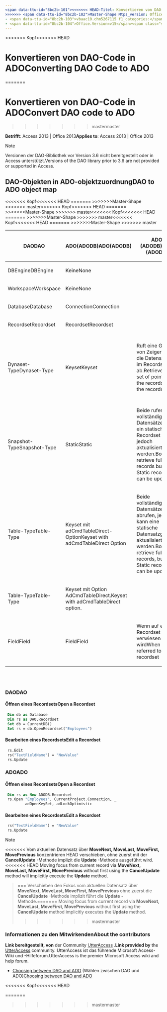```yaml
---
<span data-ttu-id="8bc2b-101"><<<<<<< HEAD-Titel: Konvertieren von DAO-Code in ADO TOCTitle: Konvertieren von DAO-Code in ADO Ms:assetid: 4720906b-d6b1-aa6d-3b18-ff828d16acae Ms:mtpsurl: https://msdn.microsoft.com/library/Ff193201(v=office.15) Ms:contentKeyID: 48544585 ms.date: 09/18/2015 === Titel: Konvertieren von DAO Code in ADO TOCTitle: Konvertieren von DAO-Code in ADO Ms:assetid: 4720906b-d6b1-aa6d-3b18-ff828d16acae Ms:mtpsurl: https://msdn.microsoft.com/library/Ff193201(v=office.15) Ms:contentKeyID: 48544585 ms.date: 10/16/2018</span><span class="sxs-lookup"><span data-stu-id="8bc2b-101"><<<<<<< HEAD title: Converting DAO Code to ADO TOCTitle: Converting DAO Code to ADO ms:assetid: 4720906b-d6b1-aa6d-3b18-ff828d16acae ms:mtpsurl: https://msdn.microsoft.com/library/Ff193201(v=office.15) ms:contentKeyID: 48544585 ms.date: 09/18/2015 ======= title: Convert DAO code to ADO TOCTitle: Convert DAO code to ADO ms:assetid: 4720906b-d6b1-aa6d-3b18-ff828d16acae ms:mtpsurl: https://msdn.microsoft.com/library/Ff193201(v=office.15) ms:contentKeyID: 48544585 ms.date: 10/16/2018</span></span>
>>>>>>> <span data-ttu-id="8bc2b-102">Master-Shape Mtps_version: Office. 15 f1_keywords:</span><span class="sxs-lookup"><span data-stu-id="8bc2b-102">master mtps_version: v=office.15 f1_keywords:</span></span>
- <span data-ttu-id="8bc2b-103">vbaac10.chm5267115 f1_categories:</span><span class="sxs-lookup"><span data-stu-id="8bc2b-103">vbaac10.chm5267115 f1_categories:</span></span>
- <span data-ttu-id="8bc2b-104">Office.Version=v15</span><span class="sxs-lookup"><span data-stu-id="8bc2b-104">Office.Version=v15</span></span>
---
```


<span data-ttu-id="8bc2b-105"><<<<<<< Kopf</span><span class="sxs-lookup"><span data-stu-id="8bc2b-105"><<<<<<< HEAD</span></span>
# <a name="converting-dao-code-to-ado"></a><span data-ttu-id="8bc2b-106">Konvertieren von DAO-Code in ADO</span><span class="sxs-lookup"><span data-stu-id="8bc2b-106">Converting DAO Code to ADO</span></span>
=======
# <a name="convert-dao-code-to-ado"></a><span data-ttu-id="8bc2b-107">Konvertieren von DAO-Code in ADO</span><span class="sxs-lookup"><span data-stu-id="8bc2b-107">Convert DAO code to ADO</span></span>
>>>>>>> <span data-ttu-id="8bc2b-108">master</span><span class="sxs-lookup"><span data-stu-id="8bc2b-108">master</span></span>

<span data-ttu-id="8bc2b-109">**Betrifft**: Access 2013 | Office 2013</span><span class="sxs-lookup"><span data-stu-id="8bc2b-109">**Applies to**: Access 2013 | Office 2013</span></span>

> [!NOTE]
> <span data-ttu-id="8bc2b-110">Versionen der DAO-Bibliothek vor Version 3.6 nicht bereitgestellt oder in Access unterstützt.</span><span class="sxs-lookup"><span data-stu-id="8bc2b-110">Versions of the DAO library prior to 3.6 are not provided or supported in Access.</span></span>

## <a name="dao-to-ado-object-map"></a><span data-ttu-id="8bc2b-111">DAO-Objekten in ADO-objektzuordnung</span><span class="sxs-lookup"><span data-stu-id="8bc2b-111">DAO to ADO object map</span></span>

<table>
<colgroup>
<col style="width: 33%" />
<col style="width: 33%" />
<col style="width: 33%" />
</colgroup>
<thead>
<tr class="header">
<th><p><span data-ttu-id="8bc2b-112"><strong>DAO</strong></span><span class="sxs-lookup"><span data-stu-id="8bc2b-112"><strong>DAO</strong></span></span></p></th>
<span data-ttu-id="8bc2b-113"><<<<<<< Kopf</span><span class="sxs-lookup"><span data-stu-id="8bc2b-113"><<<<<<< HEAD</span></span>
<th><p><span data-ttu-id="8bc2b-114"><strong>ADO(ADODB)</strong></span><span class="sxs-lookup"><span data-stu-id="8bc2b-114"><strong>ADO(ADODB)</strong></span></span></p></th>
=======
<th><p><span data-ttu-id="8bc2b-115"><strong>ADO (ADODB)</strong></span><span class="sxs-lookup"><span data-stu-id="8bc2b-115"><strong>ADO (ADODB)</strong></span></span></p></th><span data-ttu-id="8bc2b-116">
>>>>>>>Master-Shape</span><span class="sxs-lookup"><span data-stu-id="8bc2b-116">
>>>>>>> master</span></span>
<th><p><span data-ttu-id="8bc2b-117"><strong>Hinweis</strong></span><span class="sxs-lookup"><span data-stu-id="8bc2b-117"><strong>Note</strong></span></span></p></th>
</tr>
</thead>
<tbody>
<tr class="odd">
<td><p><span data-ttu-id="8bc2b-118">DBEngine</span><span class="sxs-lookup"><span data-stu-id="8bc2b-118">DBEngine</span></span></p></td>
<td><p><span data-ttu-id="8bc2b-119">Keine</span><span class="sxs-lookup"><span data-stu-id="8bc2b-119">None</span></span></p></td>
<td><p></p></td>
</tr>
<tr class="even">
<td><p><span data-ttu-id="8bc2b-120">Workspace</span><span class="sxs-lookup"><span data-stu-id="8bc2b-120">Workspace</span></span></p></td>
<td><p><span data-ttu-id="8bc2b-121">Keine</span><span class="sxs-lookup"><span data-stu-id="8bc2b-121">None</span></span></p></td>
<td><p></p></td>
</tr>
<tr class="odd">
<td><p><span data-ttu-id="8bc2b-122">Database</span><span class="sxs-lookup"><span data-stu-id="8bc2b-122">Database</span></span></p></td>
<td><p><span data-ttu-id="8bc2b-123">Connection</span><span class="sxs-lookup"><span data-stu-id="8bc2b-123">Connection</span></span></p></td>
<td><p></p></td>
</tr>
<tr class="even">
<td><p><span data-ttu-id="8bc2b-124">Recordset</span><span class="sxs-lookup"><span data-stu-id="8bc2b-124">Recordset</span></span></p></td>
<td><p><span data-ttu-id="8bc2b-125">Recordset</span><span class="sxs-lookup"><span data-stu-id="8bc2b-125">Recordset</span></span></p></td>
<td><p></p></td>
</tr>
<tr class="odd">
<td><p><span data-ttu-id="8bc2b-126">Dynaset-Type</span><span class="sxs-lookup"><span data-stu-id="8bc2b-126">Dynaset-Type</span></span></p></td>
<td><p><span data-ttu-id="8bc2b-127">Keyset</span><span class="sxs-lookup"><span data-stu-id="8bc2b-127">Keyset</span></span></p></td>
<span data-ttu-id="8bc2b-128"><<<<<<< Kopf</span><span class="sxs-lookup"><span data-stu-id="8bc2b-128"><<<<<<< HEAD</span></span>
<td><p><span data-ttu-id="8bc2b-129">Ruft eine Gruppe von Zeigern auf die Datensätze im Recordset ab.</span><span class="sxs-lookup"><span data-stu-id="8bc2b-129">Retrieves a set of pointers to the records in the recordset</span></span></p></td>
=======
<td><p><span data-ttu-id="8bc2b-130">Ruft eine Gruppe von Zeigern für die Datensätze im Recordset-Objekt ab.</span><span class="sxs-lookup"><span data-stu-id="8bc2b-130">Retrieves a set of pointers to the records in the recordset.</span></span></p></td><span data-ttu-id="8bc2b-131">
>>>>>>>Master-Shape</span><span class="sxs-lookup"><span data-stu-id="8bc2b-131">
>>>>>>> master</span></span>
</tr>
<tr class="even">
<td><p><span data-ttu-id="8bc2b-132">Snapshot-Type</span><span class="sxs-lookup"><span data-stu-id="8bc2b-132">Snapshot-Type</span></span></p></td>
<td><p><span data-ttu-id="8bc2b-133">Static</span><span class="sxs-lookup"><span data-stu-id="8bc2b-133">Static</span></span></p></td>
<span data-ttu-id="8bc2b-134"><<<<<<< Kopf</span><span class="sxs-lookup"><span data-stu-id="8bc2b-134"><<<<<<< HEAD</span></span>
<td><p><span data-ttu-id="8bc2b-135">Beide rufen vollständige Datensätze ab, ein statisches Recordset kann jedoch aktualisiert werden.</span><span class="sxs-lookup"><span data-stu-id="8bc2b-135">Both retrieve full records but a Static recordset can be updated.</span></span></p></td>
</tr>
<tr class="odd">
<td><p><span data-ttu-id="8bc2b-136">Table-Type</span><span class="sxs-lookup"><span data-stu-id="8bc2b-136">Table-Type</span></span></p></td>
<td><p><span data-ttu-id="8bc2b-137">Keyset mit adCmdTableDirect-Option</span><span class="sxs-lookup"><span data-stu-id="8bc2b-137">Keyset with adCmdTableDirect Option</span></span></p></td>
=======
<td><p><span data-ttu-id="8bc2b-138">Beide vollständige Datensätze abrufen, jedoch kann eine statische Datensatzgruppe aktualisiert werden.</span><span class="sxs-lookup"><span data-stu-id="8bc2b-138">Both retrieve full records, but a Static recordset can be updated.</span></span></p></td>
</tr>
<tr class="odd">
<td><p><span data-ttu-id="8bc2b-139">Table-Type</span><span class="sxs-lookup"><span data-stu-id="8bc2b-139">Table-Type</span></span></p></td>
<td><p><span data-ttu-id="8bc2b-140">Keyset mit Option AdCmdTableDirect.</span><span class="sxs-lookup"><span data-stu-id="8bc2b-140">Keyset with adCmdTableDirect option.</span></span></p></td><span data-ttu-id="8bc2b-141">
>>>>>>>Master-Shape</span><span class="sxs-lookup"><span data-stu-id="8bc2b-141">
>>>>>>> master</span></span>
<td><p></p></td>
</tr>
<tr class="even">
<td><p><span data-ttu-id="8bc2b-142">Field</span><span class="sxs-lookup"><span data-stu-id="8bc2b-142">Field</span></span></p></td>
<td><p><span data-ttu-id="8bc2b-143">Field</span><span class="sxs-lookup"><span data-stu-id="8bc2b-143">Field</span></span></p></td>
<span data-ttu-id="8bc2b-144"><<<<<<< Kopf</span><span class="sxs-lookup"><span data-stu-id="8bc2b-144"><<<<<<< HEAD</span></span>
<td><p><span data-ttu-id="8bc2b-145">Wenn auf einen Recordset verwiesen wird</span><span class="sxs-lookup"><span data-stu-id="8bc2b-145">When referred to in a recordset</span></span></p></td>
=======
<td><p><span data-ttu-id="8bc2b-146">Wenn in einem Recordset bezeichnet.</span><span class="sxs-lookup"><span data-stu-id="8bc2b-146">When referred to in a recordset.</span></span></p></td><span data-ttu-id="8bc2b-147">
>>>>>>>Master-Shape</span><span class="sxs-lookup"><span data-stu-id="8bc2b-147">
>>>>>>> master</span></span>
</tr>
</tbody>
</table>

<br/>
<br/>

### <a name="dao"></a><span data-ttu-id="8bc2b-148">DAO</span><span class="sxs-lookup"><span data-stu-id="8bc2b-148">DAO</span></span>

#### <a name="open-a-recordset"></a><span data-ttu-id="8bc2b-149">Öffnen eines Recordsets</span><span class="sxs-lookup"><span data-stu-id="8bc2b-149">Open a Recordset</span></span>

```vb
 Dim db as Database
 Dim rs as DAO.Recordset
 Set db = CurrentDB()
 Set rs = db.OpenRecordset("Employees")
```

#### <a name="edit-a-recordset"></a><span data-ttu-id="8bc2b-150">Bearbeiten eines Recordsets</span><span class="sxs-lookup"><span data-stu-id="8bc2b-150">Edit a Recordset</span></span>

```vb
 rs.Edit 
 rs("TextFieldName") = "NewValue"
 rs.Update
```

### <a name="ado"></a><span data-ttu-id="8bc2b-151">ADO</span><span class="sxs-lookup"><span data-stu-id="8bc2b-151">ADO</span></span>

#### <a name="open-a-recordset"></a><span data-ttu-id="8bc2b-152">Öffnen eines Recordsets</span><span class="sxs-lookup"><span data-stu-id="8bc2b-152">Open a Recordset</span></span>

```vb
 Dim rs as New ADODB.Recordset
 rs.Open "Employees", CurrentProject.Connection, _
         adOpenKeySet, adLockOptimistic
```

#### <a name="edit-a-recordset"></a><span data-ttu-id="8bc2b-153">Bearbeiten eines Recordsets</span><span class="sxs-lookup"><span data-stu-id="8bc2b-153">Edit a Recordset</span></span>

```vb
 rs("TextFieldName") = "NewValue" 
 rs.Update
```


> [!NOTE]
<span data-ttu-id="8bc2b-154"><<<<<<< Vom aktuellen Datensatz über **MoveNext, MoveLast, MoveFirst, MovePrevious** konzentrieren HEAD verschieben, ohne zuerst mit der **CancelUpdate** -Methode implizit die **Update** -Methode ausgeführt wird.</span><span class="sxs-lookup"><span data-stu-id="8bc2b-154"><<<<<<< HEAD Moving focus from current record via **MoveNext, MoveLast, MoveFirst, MovePrevious** without first using the **CancelUpdate** method will implicitly execute the **Update** method.</span></span>
> <span data-ttu-id="8bc2b-155">=== Verschieben den Fokus vom aktuellen Datensatz über **MoveNext, MoveLast, MoveFirst, MovePrevious** ohne zuerst die **CancelUpdate** -Methode implizit führt die **Update** -Methode.</span><span class="sxs-lookup"><span data-stu-id="8bc2b-155">======= Moving focus from current record via **MoveNext, MoveLast, MoveFirst, MovePrevious** without first using the **CancelUpdate** method implicitly executes the **Update** method.</span></span>
>>>>>>> <span data-ttu-id="8bc2b-156">master</span><span class="sxs-lookup"><span data-stu-id="8bc2b-156">master</span></span>

### <a name="about-the-contributors"></a><span data-ttu-id="8bc2b-157">Informationen zu den Mitwirkenden</span><span class="sxs-lookup"><span data-stu-id="8bc2b-157">About the contributors</span></span>

<span data-ttu-id="8bc2b-158">**Link bereitgestellt, von** der Community [UtterAccess](https://www.utteraccess.com) .</span><span class="sxs-lookup"><span data-stu-id="8bc2b-158">**Link provided by** the [UtterAccess](https://www.utteraccess.com) community.</span></span> <span data-ttu-id="8bc2b-159">UtterAccess ist das führende Microsoft Access-Wiki und -Hilfeforum.</span><span class="sxs-lookup"><span data-stu-id="8bc2b-159">UtterAccess is the premier Microsoft Access wiki and help forum.</span></span>

- <span data-ttu-id="8bc2b-160">[Choosing between DAO and ADO](https://www.utteraccess.com/wiki/index.php/choosing_between_dao_and_ado) (Wählen zwischen DAO und ADO)</span><span class="sxs-lookup"><span data-stu-id="8bc2b-160">[Choosing between DAO and ADO](https://www.utteraccess.com/wiki/index.php/choosing_between_dao_and_ado)</span></span>

<span data-ttu-id="8bc2b-161"><<<<<<< Kopf</span><span class="sxs-lookup"><span data-stu-id="8bc2b-161"><<<<<<< HEAD</span></span>

=======
<br/>
>>>>>>> <span data-ttu-id="8bc2b-162">master</span><span class="sxs-lookup"><span data-stu-id="8bc2b-162">master</span></span>

